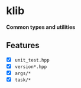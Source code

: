 # klib

**Common types and utilities**

## Features

- [x] `unit_test.hpp`
- [x] `version*.hpp`
- [x] `args/*`
- [x] `task/*`
